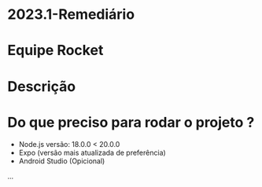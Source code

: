 # 2023.1-Remediário
# Equipe Rocket

# Descrição

# Do que preciso para rodar o projeto ?

- Node.js versão: 18.0.0 < 20.0.0
- Expo (versão mais atualizada de preferência)
- Android Studio (Opicional)

...


